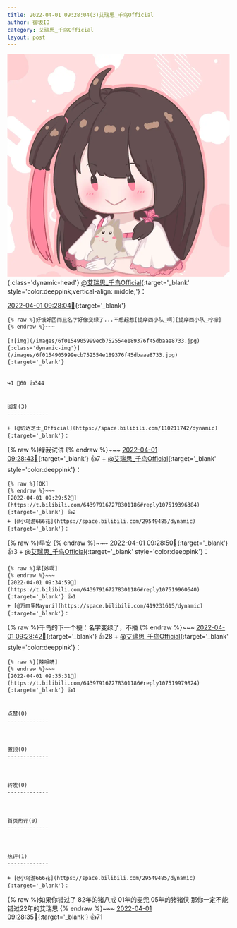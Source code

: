 ```yaml
---
title: 2022-04-01 09:28:04(3)艾瑞思_千鸟Official
author: 御坂IO
category: 艾瑞思_千鸟Official
layout: post
---
```


![img](/images/7e08840c56f251de28bdf766b647bd5fe9a5d50a.jpg){:class='dynamic-head'}
[@艾瑞思_千鸟Official](https://space.bilibili.com/1090010845/dynamic){:target='_blank' style='color:deeppink;vertical-align: middle;'}：

[2022-04-01 09:28:04🔗](https://t.bilibili.com/643979167278301186){:target='_blank'}

~~~
{% raw %}好饿好困而且名字好像变绿了...不想起惹[提摩西小队_啊][提摩西小队_柠檬]
{% endraw %}~~~

[![img](/images/6f0154905999ecb752554e189376f45dbaae8733.jpg){:class='dynamic-img'}](/images/6f0154905999ecb752554e189376f45dbaae8733.jpg){:target='_blank'}


↪️1 💬60 👍344


回复(3)
-------------

+ [@切达芝士_Official](https://space.bilibili.com/110211742/dynamic){:target='_blank'}：
~~~
{% raw %}绿我试试
{% endraw %}~~~
[2022-04-01 09:28:43🔗](https://t.bilibili.com/643979167278301186#reply107519260992){:target='_blank'} 👍7
    + [@艾瑞思_千鸟Official](https://space.bilibili.com/1090010845/dynamic){:target='_blank' style='color:deeppink'}：
~~~
{% raw %}[OK]
{% endraw %}~~~
[2022-04-01 09:29:52🔗](https://t.bilibili.com/643979167278301186#reply107519396384){:target='_blank'} 👍2
+ [@小鸟游666花](https://space.bilibili.com/29549485/dynamic){:target='_blank'}：
~~~
{% raw %}早安
{% endraw %}~~~
[2022-04-01 09:28:50🔗](https://t.bilibili.com/643979167278301186#reply107519264896){:target='_blank'} 👍3
    + [@艾瑞思_千鸟Official](https://space.bilibili.com/1090010845/dynamic){:target='_blank' style='color:deeppink'}：
~~~
{% raw %}早[妙啊]
{% endraw %}~~~
[2022-04-01 09:34:59🔗](https://t.bilibili.com/643979167278301186#reply107519960640){:target='_blank'} 👍1
+ [@万由里Mayuri](https://space.bilibili.com/419231615/dynamic){:target='_blank'}：
~~~
{% raw %}千鸟的下一个梗：名字变绿了，不播
{% endraw %}~~~
[2022-04-01 09:28:42🔗](https://t.bilibili.com/643979167278301186#reply107519295200){:target='_blank'} 👍28
    + [@艾瑞思_千鸟Official](https://space.bilibili.com/1090010845/dynamic){:target='_blank' style='color:deeppink'}：
~~~
{% raw %}[辣眼睛]
{% endraw %}~~~
[2022-04-01 09:35:31🔗](https://t.bilibili.com/643979167278301186#reply107519979824){:target='_blank'} 👍1


点赞(0)
-------------



置顶(0)
-------------



转发(0)
-------------



首页热评(0)
-------------



热评(1)
-------------

+ [@小鸟游666花](https://space.bilibili.com/29549485/dynamic){:target='_blank'}：
~~~
{% raw %}如果你错过了
82年的猪八戒
01年的麦兜
05年的猪猪侠
那你一定不能错过22年的艾瑞思
{% endraw %}~~~
[2022-04-01 09:28:35🔗](https://t.bilibili.com/643979167278301186#reply107519290624){:target='_blank'} 👍71


